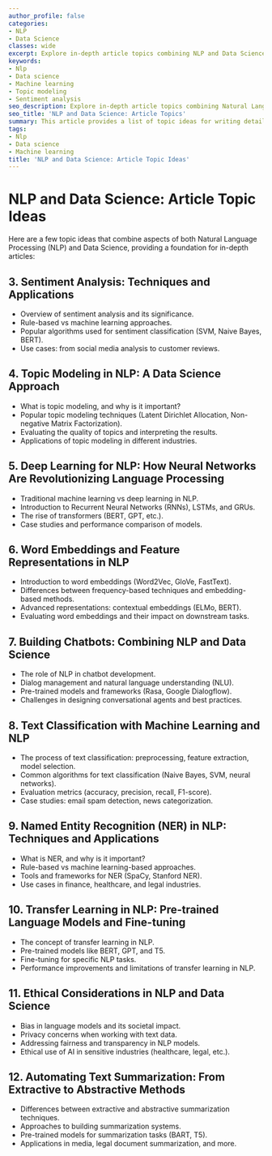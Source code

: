 ```yaml
---
author_profile: false
categories:
- NLP
- Data Science
classes: wide
excerpt: Explore in-depth article topics combining NLP and Data Science, from text preprocessing to deep learning models, sentiment analysis, and chatbots.
keywords:
- Nlp
- Data science
- Machine learning
- Topic modeling
- Sentiment analysis
seo_description: Explore in-depth article topics combining Natural Language Processing and Data Science, covering a range of tasks, models, and techniques.
seo_title: 'NLP and Data Science: Article Topics'
summary: This article provides a list of topic ideas for writing detailed articles about NLP and Data Science, suitable for technical and practical discussions.
tags:
- Nlp
- Data science
- Machine learning
title: 'NLP and Data Science: Article Topic Ideas'
---
```


# NLP and Data Science: Article Topic Ideas

Here are a few topic ideas that combine aspects of both Natural Language Processing (NLP) and Data Science, providing a foundation for in-depth articles:




## 3. Sentiment Analysis: Techniques and Applications
- Overview of sentiment analysis and its significance.
- Rule-based vs machine learning approaches.
- Popular algorithms used for sentiment classification (SVM, Naive Bayes, BERT).
- Use cases: from social media analysis to customer reviews.

## 4. Topic Modeling in NLP: A Data Science Approach
- What is topic modeling, and why is it important?
- Popular topic modeling techniques (Latent Dirichlet Allocation, Non-negative Matrix Factorization).
- Evaluating the quality of topics and interpreting the results.
- Applications of topic modeling in different industries.

## 5. Deep Learning for NLP: How Neural Networks Are Revolutionizing Language Processing
- Traditional machine learning vs deep learning in NLP.
- Introduction to Recurrent Neural Networks (RNNs), LSTMs, and GRUs.
- The rise of transformers (BERT, GPT, etc.).
- Case studies and performance comparison of models.

## 6. Word Embeddings and Feature Representations in NLP
- Introduction to word embeddings (Word2Vec, GloVe, FastText).
- Differences between frequency-based techniques and embedding-based methods.
- Advanced representations: contextual embeddings (ELMo, BERT).
- Evaluating word embeddings and their impact on downstream tasks.

## 7. Building Chatbots: Combining NLP and Data Science
- The role of NLP in chatbot development.
- Dialog management and natural language understanding (NLU).
- Pre-trained models and frameworks (Rasa, Google Dialogflow).
- Challenges in designing conversational agents and best practices.

## 8. Text Classification with Machine Learning and NLP
- The process of text classification: preprocessing, feature extraction, model selection.
- Common algorithms for text classification (Naive Bayes, SVM, neural networks).
- Evaluation metrics (accuracy, precision, recall, F1-score).
- Case studies: email spam detection, news categorization.

## 9. Named Entity Recognition (NER) in NLP: Techniques and Applications
- What is NER, and why is it important?
- Rule-based vs machine learning-based approaches.
- Tools and frameworks for NER (SpaCy, Stanford NER).
- Use cases in finance, healthcare, and legal industries.

## 10. Transfer Learning in NLP: Pre-trained Language Models and Fine-tuning
- The concept of transfer learning in NLP.
- Pre-trained models like BERT, GPT, and T5.
- Fine-tuning for specific NLP tasks.
- Performance improvements and limitations of transfer learning in NLP.

## 11. Ethical Considerations in NLP and Data Science
- Bias in language models and its societal impact.
- Privacy concerns when working with text data.
- Addressing fairness and transparency in NLP models.
- Ethical use of AI in sensitive industries (healthcare, legal, etc.).

## 12. Automating Text Summarization: From Extractive to Abstractive Methods
- Differences between extractive and abstractive summarization techniques.
- Approaches to building summarization systems.
- Pre-trained models for summarization tasks (BART, T5).
- Applications in media, legal document summarization, and more.
